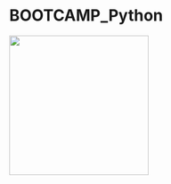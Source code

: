 # BOOTCAMP_Python
<img src="https://summerofcode.withgoogle.com/static/img/home-banner-world.png" width="250"> 
